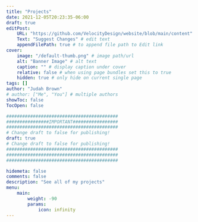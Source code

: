```yaml
---
title: "Projects"
date: 2021-12-05T20:23:35-06:00
draft: true
editPost:
    URL: "https://github.com/VelocityDesign/website/blob/main/content"
    Text: "Suggest Changes" # edit text
    appendFilePath: true # to append file path to Edit link
cover:
    image: "/default-thumb.png" # image path/url
    alt: "Banner Image" # alt text
    caption: "" # display caption under cover
    relative: false # when using page bundles set this to true
    hidden: true # only hide on current single page
tags: []
author: "Judah Brown"
# author: ["Me", "You"] # multiple authors
showToc: false
TocOpen: false

##########################################
################IMPORTANT#################
##########################################
# Change draft to false for publishing!
draft: true
# Change draft to false for publishing!
##########################################
##########################################
##########################################

hidemeta: false
comments: false
description: "See all of my projects"
menu:
    main: 
        weight: -90
        params:
            icon: infinity
---
```

